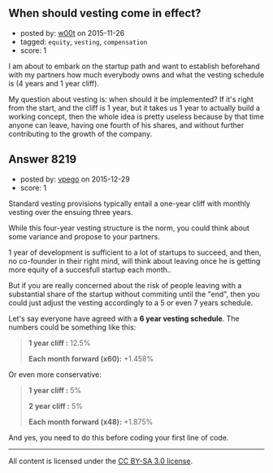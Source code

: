 ## When should vesting come in effect?

- posted by: [w00t](https://stackexchange.com/users/126145/w00t) on 2015-11-26
- tagged: `equity`, `vesting`, `compensation`
- score: 1

<p>I am about to embark on the startup path and want to establish beforehand with my partners how much everybody owns and what the vesting schedule is (4 years and 1 year cliff).  </p>

<p>My question about vesting is: when should it be implemented? If it's right from the start, and the cliff is 1 year, but it takes us 1 year to actually build a working concept, then the whole idea is pretty useless because by that time anyone can leave, having one fourth of his shares, and without further contributing to the growth of the company.</p>



## Answer 8219

- posted by: [vpego](https://stackexchange.com/users/7073322/vpego) on 2015-12-29
- score: 1

<p>Standard vesting provisions typically entail a one-year cliff with monthly vesting over the ensuing three years. </p>

<p>While this four-year vesting structure is the norm, you could think about some variance and propose to your partners. </p>

<p>1 year of development is sufficient to a lot of startups to succeed, and then, no co-founder in their right mind, will think about leaving once he is getting more equity of a succesfull startup each month..</p>

<p>But if you are really concerned about the risk of people leaving with a substantial share of the startup without commiting until the "end", then you could just adjust the vesting accordingly to a 5 or even 7 years schedule.</p>

<p>Let's say everyone have agreed with a <strong>6 year vesting schedule</strong>. The numbers could be something like this:</p>

<blockquote>
  <p><strong>1 year cliff :</strong> 12.5%</p>
  
  <p><strong>Each month forward (x60):</strong> +1.458%</p>
</blockquote>

<p>Or even more conservative:</p>

<blockquote>
  <p><strong>1 year cliff :</strong> 5%</p>
  
  <p><strong>2 year cliff :</strong> 5%</p>
  
  <p><strong>Each month forward (x48):</strong> +1.875%</p>
</blockquote>

<p>And yes, you need to do this before coding your first line of code.</p>




---

All content is licensed under the [CC BY-SA 3.0 license](https://creativecommons.org/licenses/by-sa/3.0/).
